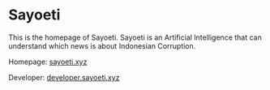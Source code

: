 # Sayoeti

This is the homepage of Sayoeti. Sayoeti is an Artificial Intelligence that 
can understand which news is about Indonesian Corruption.

Homepage: [sayoeti.xyz](https://sayoeti.xyz)

Developer: [developer.sayoeti.xyz](https://developer.sayoeti.xyz)